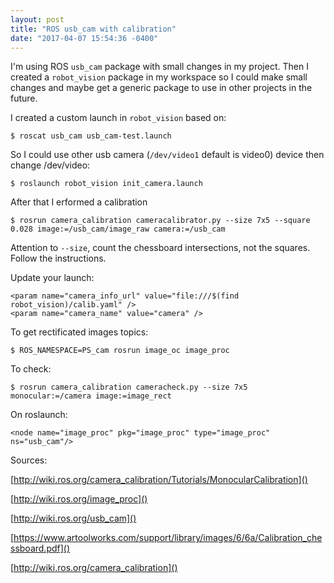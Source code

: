 ```yaml
---
layout: post
title: "ROS usb_cam with calibration"
date: "2017-04-07 15:54:36 -0400"
---
```


I'm using ROS `usb_cam` package with small changes in my project. Then I created a `robot_vision` package in my workspace so I could make small changes and maybe get a generic package to use in other projects in the future.

I created a custom launch in `robot_vision` based on:

    $ roscat usb_cam usb_cam-test.launch

So I could use other usb camera (`/dev/video1` default is video0) device then change /dev/video:

    $ roslaunch robot_vision init_camera.launch

After that I erformed a calibration

    $ rosrun camera_calibration cameracalibrator.py --size 7x5 --square 0.028 image:=/usb_cam/image_raw camera:=/usb_cam

Attention to `--size`, count the chessboard intersections, not the squares. Follow the instructions.

Update your launch:

    <param name="camera_info_url" value="file:///$(find robot_vision)/calib.yaml" />
    <param name="camera_name" value="camera" />

To get rectificated images topics:

    $ ROS_NAMESPACE=PS_cam rosrun image_oc image_proc

To check:

    $ rosrun camera_calibration cameracheck.py --size 7x5 monocular:=/camera image:=image_rect

On roslaunch:

    <node name="image_proc" pkg="image_proc" type="image_proc" ns="usb_cam"/>

Sources:

[http://wiki.ros.org/camera_calibration/Tutorials/MonocularCalibration]()

[http://wiki.ros.org/image_proc]()

[http://wiki.ros.org/usb_cam]()

[https://www.artoolworks.com/support/library/images/6/6a/Calibration_chessboard.pdf]()

[http://wiki.ros.org/camera_calibration]()
